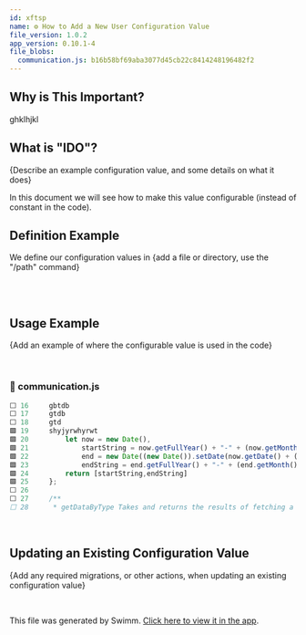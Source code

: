 ```yaml
---
id: xftsp
name: ⚙️ How to Add a New User Configuration Value
file_version: 1.0.2
app_version: 0.10.1-4
file_blobs:
  communication.js: b16b58bf69aba3077d45cb22c8414248196482f2
---
```


## Why is This Important?

ghklhjkl

## What is "IDO"?

{Describe an example configuration value, and some details on what it does}

In this document we will see how to make this value configurable (instead of constant in the code).

## Definition Example

We define our configuration values in {add a file or directory, use the "/path" command}

<br/>



<br/>

## Usage Example

{Add an example of where the configurable value is used in the code}

<br/>


<!-- NOTE-swimm-snippet: the lines below link your snippet to Swimm -->
### 📄 communication.js
```javascript
⬜ 16     gbtdb
⬜ 17     gtdb
⬜ 18     gtd
🟩 19     shyjyrwhyrwt
🟩 20         let now = new Date(),
🟩 21             startString = now.getFullYear() + "-" + (now.getMonth() + 1) + "-" + (now.getDate()),
🟩 22             end = new Date((new Date()).setDate(now.getDate() + (range || 7))),
🟩 23             endString = end.getFullYear() + "-" + (end.getMonth() + 1) + "-" + (end.getDate());
🟩 24         return [startString,endString]
🟩 25     };
⬜ 26     
⬜ 27     /**
⬜ 28      * getDataByType Takes and returns the results of fetching a specific API route
```

<br/>

## Updating an Existing Configuration Value

{Add any required migrations, or other actions, when updating an existing configuration value}

<br/>

This file was generated by Swimm. [Click here to view it in the app](https://swimm-web-app.web.app/repos/ls4DA2fLasmQuEbT4ipw/docs/xftsp).